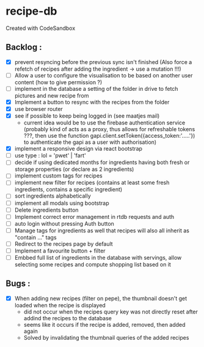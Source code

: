# recipe-db
Created with CodeSandbox

Backlog :
---------
- [X] prevent resyncing before the previous sync isn't finished (Also force a refetch of recipes after adding the ingredient -> use a mutation !!!)
- [ ] Allow a user to configure the visualisation to be based on another user content (how to give permission ?)
- [ ] implement in the database a setting of the folder in drive to fetch pictures and new recipe from
- [X] Implement a button to resync with the recipes from the folder
- [X] use browser router
- [X] see if possible to keep being logged in (see maatjes mail)
    * current idea would be to use the firebase authentication service (probably kind of acts as a proxy, thus allows for refreshable tokens ???, then use the function gapi.client.setToken({access_token:'.....'}) to authenticate the gapi as a user with authorisation)
- [X] implement a responsive design via react bootstrap
- [ ] use type : lol = 'pwet' | 'fart'
- [ ] decide if using dedicated months for ingredients having both fresh or storage properties (or declare as 2 ingredients)
- [ ] implement custom tags for recipes
- [ ] implement new filter for recipes (contains at least some fresh ingredients, contains a specific ingredient)
- [ ] sort ingredients alphabetically
- [ ] implement all modals using bootstrap
- [ ] Delete ingredients button
- [ ] Implement correct error management in rtdb requests and auth
- [ ] auto login without pressing Auth button
- [ ] Manage tags for ingredients as well that recipes will also all inherit as "contain ..." tags
- [ ] Redirect to the recipes page by default
- [ ] Implement a favourite button + filter
- [ ] Embbed full list of ingredients in the database with servings, allow selecting some recipes and compute shopping list based on it

Bugs :
------
- [X] When adding new recipes (filter on pepe), the thumbnail doesn't get loaded when the recipe is displayed
    * did not occur when the recipes query key was not directly reset after addind the recipes to the database
    * seems like it occurs if the recipe is added, removed, then added again
    * Solved by invalidating the thumbnail queries of the added recipes
